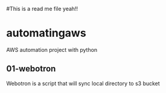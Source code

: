 #This is a read me file yeah!!
# automatingaws
AWS automation project with python

## 01-webotron
Webotron is a script that will sync local directory to s3 bucket
